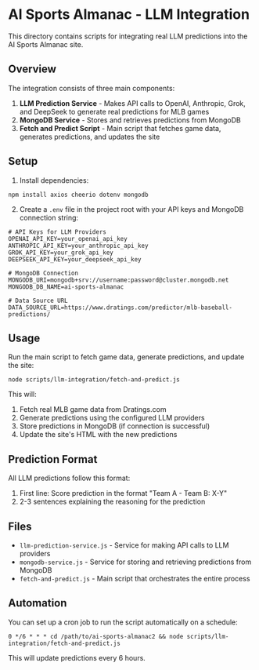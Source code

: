 # AI Sports Almanac - LLM Integration

This directory contains scripts for integrating real LLM predictions into the AI Sports Almanac site.

## Overview

The integration consists of three main components:

1. **LLM Prediction Service** - Makes API calls to OpenAI, Anthropic, Grok, and DeepSeek to generate real predictions for MLB games
2. **MongoDB Service** - Stores and retrieves predictions from MongoDB
3. **Fetch and Predict Script** - Main script that fetches game data, generates predictions, and updates the site

## Setup

1. Install dependencies:
```
npm install axios cheerio dotenv mongodb
```

2. Create a `.env` file in the project root with your API keys and MongoDB connection string:
```
# API Keys for LLM Providers
OPENAI_API_KEY=your_openai_api_key
ANTHROPIC_API_KEY=your_anthropic_api_key
GROK_API_KEY=your_grok_api_key
DEEPSEEK_API_KEY=your_deepseek_api_key

# MongoDB Connection
MONGODB_URI=mongodb+srv://username:password@cluster.mongodb.net
MONGODB_DB_NAME=ai-sports-almanac

# Data Source URL
DATA_SOURCE_URL=https://www.dratings.com/predictor/mlb-baseball-predictions/
```

## Usage

Run the main script to fetch game data, generate predictions, and update the site:

```
node scripts/llm-integration/fetch-and-predict.js
```

This will:
1. Fetch real MLB game data from Dratings.com
2. Generate predictions using the configured LLM providers
3. Store predictions in MongoDB (if connection is successful)
4. Update the site's HTML with the new predictions

## Prediction Format

All LLM predictions follow this format:
1. First line: Score prediction in the format "Team A - Team B: X-Y"
2. 2-3 sentences explaining the reasoning for the prediction

## Files

- `llm-prediction-service.js` - Service for making API calls to LLM providers
- `mongodb-service.js` - Service for storing and retrieving predictions from MongoDB
- `fetch-and-predict.js` - Main script that orchestrates the entire process

## Automation

You can set up a cron job to run the script automatically on a schedule:

```
0 */6 * * * cd /path/to/ai-sports-almanac2 && node scripts/llm-integration/fetch-and-predict.js
```

This will update predictions every 6 hours.
